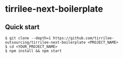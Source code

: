 # tirrilee-next-boilerplate

## Quick start

```
$ git clone --depth=1 https://github.com/tirrilee-outsourcing/tirrilee-next-boilerplate <PROJECT_NAME>
$ cd <YOUR_PROJECT_NAME>
$ npm install && npm start
```
